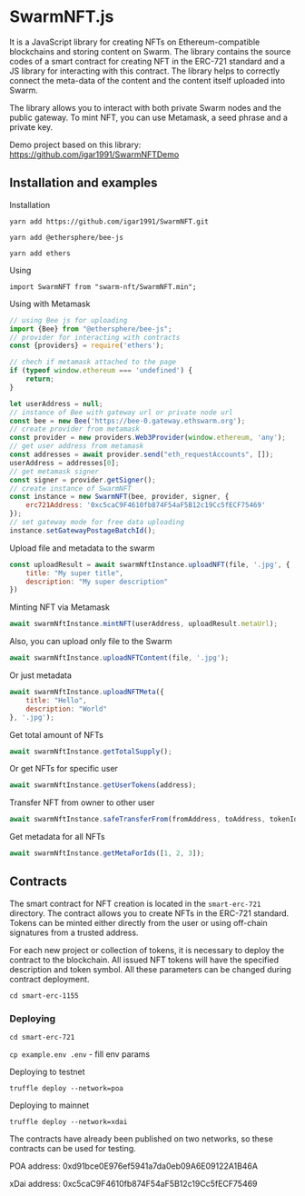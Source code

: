 # SwarmNFT.js

It is a JavaScript library for creating NFTs on Ethereum-compatible blockchains and storing content on Swarm. The
library contains the source codes of a smart contract for creating NFT in the ERC-721 standard and a JS library for
interacting with this contract. The library helps to correctly connect the meta-data of the content and the content
itself uploaded into Swarm.

The library allows you to interact with both private Swarm nodes and the public gateway. To mint NFT, you can use
Metamask, a seed phrase and a private key.

Demo project based on this library: https://github.com/igar1991/SwarmNFTDemo

## Installation and examples

Installation

`yarn add https://github.com/igar1991/SwarmNFT.git`

`yarn add @ethersphere/bee-js`

`yarn add ethers`


Using 

`import SwarmNFT from "swarm-nft/SwarmNFT.min";`

Using with Metamask

```js
// using Bee js for uploading
import {Bee} from "@ethersphere/bee-js";
// provider for interacting with contracts
const {providers} = require('ethers');

// chech if metamask attached to the page
if (typeof window.ethereum === 'undefined') {
    return;
}

let userAddress = null;
// instance of Bee with gateway url or private node url
const bee = new Bee('https://bee-0.gateway.ethswarm.org');
// create provider from metamask
const provider = new providers.Web3Provider(window.ethereum, 'any');
// get user address from metamask
const addresses = await provider.send("eth_requestAccounts", []);
userAddress = addresses[0];
// get metamask signer
const signer = provider.getSigner();
// create instance of SwarmNFT
const instance = new SwarmNFT(bee, provider, signer, {
    erc721Address: '0xc5caC9F4610fb874F54aF5B12c19Cc5fECF75469'
});
// set gateway mode for free data uploading
instance.setGatewayPostageBatchId();
```

Upload file and metadata to the swarm

```js
const uploadResult = await swarmNftInstance.uploadNFT(file, '.jpg', {
    title: "My super title",
    description: "My super description"
})
```

Minting NFT via Metamask

```js
await swarmNftInstance.mintNFT(userAddress, uploadResult.metaUrl);
```

Also, you can upload only file to the Swarm

```js
await swarmNftInstance.uploadNFTContent(file, '.jpg');
```

Or just metadata

```js
await swarmNftInstance.uploadNFTMeta({
    title: "Hello",
    description: "World"
}, '.jpg');
```

Get total amount of NFTs

```js
await swarmNftInstance.getTotalSupply();
```

Or get NFTs for specific user

```js
await swarmNftInstance.getUserTokens(address);
```

Transfer NFT from owner to other user

```js
await swarmNftInstance.safeTransferFrom(fromAddress, toAddress, tokenId);
```

Get metadata for all NFTs

```js
await swarmNftInstance.getMetaForIds([1, 2, 3]);
```



## Contracts

The smart contract for NFT creation is located in the `smart-erc-721` directory. The contract allows you to create NFTs in the
ERC-721 standard. Tokens can be minted either directly from the user or using off-chain signatures from a trusted
address.

For each new project or collection of tokens, it is necessary to deploy the contract to the blockchain. All issued NFT tokens will have the specified description and token symbol. All these parameters can be changed during contract deployment.

`cd smart-erc-1155`


### Deploying

`cd smart-erc-721`

`cp example.env .env` - fill env params

Deploying to testnet

`truffle deploy --network=poa`

Deploying to mainnet

`truffle deploy --network=xdai`

The contracts have already been published on two networks, so these contracts can be used for testing.

POA address: 0xd91bce0E976ef5941a7da0eb09A6E09122A1B46A

xDai address: 0xc5caC9F4610fb874F54aF5B12c19Cc5fECF75469
